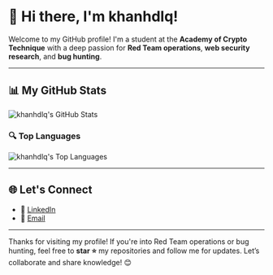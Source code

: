 # 👋 Hi there, I'm khanhdlq!

Welcome to my GitHub profile! I'm a student at the **Academy of Crypto Technique** with a deep passion for **Red Team operations**, **web security research**, and **bug hunting**.

---

## 📊 My GitHub Stats
![khanhdlq's GitHub Stats](https://github-readme-stats.vercel.app/api?username=khanhdlq&theme=dark&show_icons=true&hide_border=false)

### 🔍 Top Languages
![khanhdlq's Top Languages](https://github-readme-stats.vercel.app/api/top-langs/?username=khanhdlq&theme=dark&show_icons=true&hide_border=false&layout=compact)

---


## 🌐 Let's Connect
- 💼 [LinkedIn](https://www.linkedin.com/in/khanhdlq/)
- 📧 [Email](mailto:quockhanh03.bg@gmail.com)

---

Thanks for visiting my profile! If you're into Red Team operations or bug hunting, feel free to **star ⭐** my repositories and follow me for updates. Let’s collaborate and share knowledge! 😊
